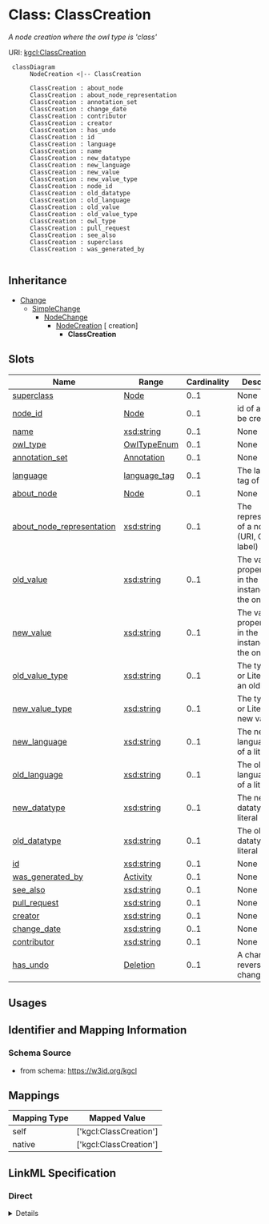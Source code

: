 # Class: ClassCreation
_A node creation where the owl type is 'class'_





URI: [kgcl:ClassCreation](http://w3id.org/kgcl/ClassCreation)




```mermaid
 classDiagram
      NodeCreation <|-- ClassCreation
      
      ClassCreation : about_node
      ClassCreation : about_node_representation
      ClassCreation : annotation_set
      ClassCreation : change_date
      ClassCreation : contributor
      ClassCreation : creator
      ClassCreation : has_undo
      ClassCreation : id
      ClassCreation : language
      ClassCreation : name
      ClassCreation : new_datatype
      ClassCreation : new_language
      ClassCreation : new_value
      ClassCreation : new_value_type
      ClassCreation : node_id
      ClassCreation : old_datatype
      ClassCreation : old_language
      ClassCreation : old_value
      ClassCreation : old_value_type
      ClassCreation : owl_type
      ClassCreation : pull_request
      ClassCreation : see_also
      ClassCreation : superclass
      ClassCreation : was_generated_by
      

```





## Inheritance
* [Change](Change.md)
    * [SimpleChange](SimpleChange.md)
        * [NodeChange](NodeChange.md)
            * [NodeCreation](NodeCreation.md) [ creation]
                * **ClassCreation**



## Slots

| Name | Range | Cardinality | Description  | Info |
| ---  | --- | --- | --- | --- |
| [superclass](superclass.md) | [Node](Node.md) | 0..1 | None  | . |
| [node_id](node_id.md) | [Node](Node.md) | 0..1 | id of a node to be created  | . |
| [name](name.md) | [xsd:string](xsd:string) | 0..1 | None  | . |
| [owl_type](owl_type.md) | [OwlTypeEnum](OwlTypeEnum.md) | 0..1 | None  | . |
| [annotation_set](annotation_set.md) | [Annotation](Annotation.md) | 0..1 | None  | . |
| [language](language.md) | [language_tag](language_tag.md) | 0..1 | The language tag of a literal  | . |
| [about_node](about_node.md) | [Node](Node.md) | 0..1 | None  | . |
| [about_node_representation](about_node_representation.md) | [xsd:string](xsd:string) | 0..1 | The representation of a node (URI, CURIE, label)   | . |
| [old_value](old_value.md) | [xsd:string](xsd:string) | 0..1 | The value of a property held in the old instance of the ontology  | . |
| [new_value](new_value.md) | [xsd:string](xsd:string) | 0..1 | The value of a property held in the new instance of the ontology  | . |
| [old_value_type](old_value_type.md) | [xsd:string](xsd:string) | 0..1 | The type (IRI or Literal) of an old value  | . |
| [new_value_type](new_value_type.md) | [xsd:string](xsd:string) | 0..1 | The type (IRI or Literal) of a new value  | . |
| [new_language](new_language.md) | [xsd:string](xsd:string) | 0..1 | The new language tag of a literal  | . |
| [old_language](old_language.md) | [xsd:string](xsd:string) | 0..1 | The old language tag of a literal  | . |
| [new_datatype](new_datatype.md) | [xsd:string](xsd:string) | 0..1 | The new datatype of a literal  | . |
| [old_datatype](old_datatype.md) | [xsd:string](xsd:string) | 0..1 | The old datatype of a literal  | . |
| [id](id.md) | [xsd:string](xsd:string) | 0..1 | None  | . |
| [was_generated_by](was_generated_by.md) | [Activity](Activity.md) | 0..1 | None  | . |
| [see_also](see_also.md) | [xsd:string](xsd:string) | 0..1 | None  | . |
| [pull_request](pull_request.md) | [xsd:string](xsd:string) | 0..1 | None  | . |
| [creator](creator.md) | [xsd:string](xsd:string) | 0..1 | None  | . |
| [change_date](change_date.md) | [xsd:string](xsd:string) | 0..1 | None  | . |
| [contributor](contributor.md) | [xsd:string](xsd:string) | 0..1 | None  | . |
| [has_undo](has_undo.md) | [Deletion](Deletion.md) | 0..1 | A change that reverses this change  | . |


## Usages



## Identifier and Mapping Information







### Schema Source


* from schema: https://w3id.org/kgcl







## Mappings

| Mapping Type | Mapped Value |
| ---  | ---  |
| self | ['kgcl:ClassCreation'] |
| native | ['kgcl:ClassCreation'] |


## LinkML Specification

<!-- TODO: investigate https://stackoverflow.com/questions/37606292/how-to-create-tabbed-code-blocks-in-mkdocs-or-sphinx -->

### Direct

<details>
```yaml
name: class creation
description: A node creation where the owl type is 'class'
todos:
- restrict owltype value
from_schema: https://w3id.org/kgcl
is_a: node creation
slots:
- superclass
slot_usage:
  change description:
    name: change description
    string_serialization: creating {about}

```
</details>

### Induced

<details>
```yaml
name: class creation
description: A node creation where the owl type is 'class'
todos:
- restrict owltype value
from_schema: https://w3id.org/kgcl
is_a: node creation
slot_usage:
  change description:
    name: change description
    string_serialization: creating {about}
attributes:
  superclass:
    name: superclass
    from_schema: https://w3id.org/kgcl
    alias: superclass
    owner: class creation
    range: node
  node id:
    name: node id
    description: id of a node to be created
    todos:
    - consider using 'about' instead
    from_schema: https://w3id.org/kgcl
    alias: node_id
    owner: class creation
    range: node
  name:
    name: name
    from_schema: https://w3id.org/kgcl/ontology
    alias: name
    owner: class creation
    range: string
  owl type:
    name: owl type
    from_schema: https://w3id.org/kgcl/ontology
    alias: owl_type
    owner: class creation
    range: owl_type_enum
  annotation set:
    name: annotation set
    from_schema: https://w3id.org/kgcl/ontology
    alias: annotation_set
    owner: class creation
    range: annotation
  language:
    name: language
    description: The language tag of a literal
    from_schema: https://w3id.org/kgcl
    alias: language
    owner: class creation
    range: language tag
  about node:
    name: about node
    from_schema: https://w3id.org/kgcl
    is_a: about
    multivalued: false
    alias: about_node
    owner: class creation
    range: node
  about node representation:
    name: about node representation
    description: 'The representation of a node (URI, CURIE, label) '
    from_schema: https://w3id.org/kgcl
    alias: about_node_representation
    owner: class creation
    range: string
  old value:
    name: old value
    description: The value of a property held in the old instance of the ontology
    from_schema: https://w3id.org/kgcl
    alias: old_value
    owner: class creation
    range: string
  new value:
    name: new value
    description: The value of a property held in the new instance of the ontology
    from_schema: https://w3id.org/kgcl
    alias: new_value
    owner: class creation
    range: string
  old value type:
    name: old value type
    description: The type (IRI or Literal) of an old value
    from_schema: https://w3id.org/kgcl
    alias: old_value_type
    owner: class creation
    range: string
  new value type:
    name: new value type
    description: The type (IRI or Literal) of a new value
    from_schema: https://w3id.org/kgcl
    alias: new_value_type
    owner: class creation
    range: string
  new language:
    name: new language
    description: The new language tag of a literal
    from_schema: https://w3id.org/kgcl
    alias: new_language
    owner: class creation
    range: string
  old language:
    name: old language
    description: The old language tag of a literal
    from_schema: https://w3id.org/kgcl
    alias: old_language
    owner: class creation
    range: string
  new datatype:
    name: new datatype
    description: The new datatype of a literal
    from_schema: https://w3id.org/kgcl
    alias: new_datatype
    owner: class creation
    range: string
  old datatype:
    name: old datatype
    description: The old datatype of a literal
    from_schema: https://w3id.org/kgcl
    alias: old_datatype
    owner: class creation
    range: string
  id:
    name: id
    from_schema: https://w3id.org/kgcl/basics
    identifier: true
    alias: id
    owner: class creation
    range: string
  was generated by:
    name: was generated by
    from_schema: https://w3id.org/kgcl/prov
    slot_uri: prov:wasGeneratedBy
    alias: was_generated_by
    owner: class creation
    range: activity
  see also:
    name: see also
    from_schema: https://w3id.org/kgcl
    slot_uri: rdfs:seeAlso
    alias: see_also
    owner: class creation
    range: string
  pull request:
    name: pull request
    from_schema: https://w3id.org/kgcl
    alias: pull_request
    owner: class creation
    range: string
  creator:
    name: creator
    from_schema: https://w3id.org/kgcl
    slot_uri: dcterms:creator
    alias: creator
    owner: class creation
    range: string
  change date:
    name: change date
    from_schema: https://w3id.org/kgcl
    slot_uri: dcterms:date
    alias: change_date
    owner: class creation
    range: string
  contributor:
    name: contributor
    from_schema: https://w3id.org/kgcl
    slot_uri: dcterms:creator
    alias: contributor
    owner: class creation
    range: string
  has undo:
    name: has undo
    description: A change that reverses this change
    from_schema: https://w3id.org/kgcl
    domain: change
    multivalued: false
    alias: has_undo
    owner: class creation
    range: deletion

```
</details>